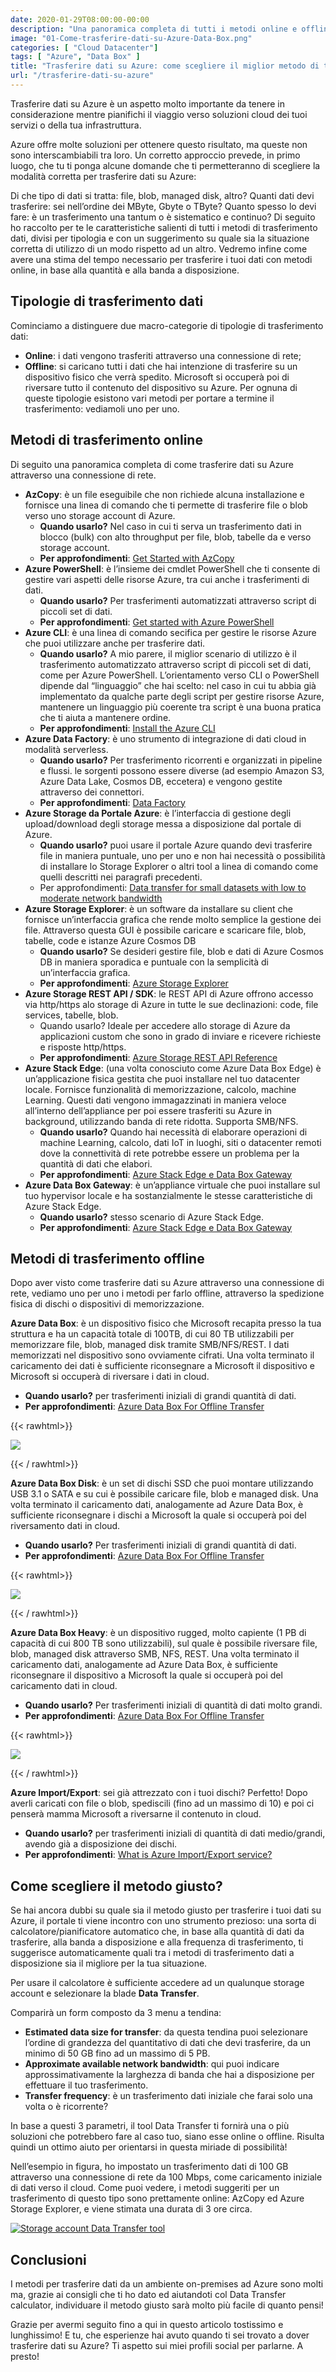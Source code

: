 ```yaml
---
date: 2020-01-29T08:00:00-00:00
description: "Una panoramica completa di tutti i metodi online e offline per trasferire dati dal tuo datacenter verso Azure nel miglior modo possibile."
image: "01-Come-trasferire-dati-su-Azure-Data-Box.png"
categories: [ "Cloud Datacenter"]
tags: [ "Azure", "Data Box" ]
title: "Trasferire dati su Azure: come scegliere il miglior metodo di trasferimento"
url: "/trasferire-dati-su-azure"
---
```

Trasferire dati su Azure è un aspetto molto importante da tenere in considerazione mentre pianifichi il viaggio verso soluzioni cloud dei tuoi servizi o della tua infrastruttura.

Azure offre molte soluzioni per ottenere questo risultato, ma queste non sono interscambiabili tra loro. Un corretto approccio prevede, in primo luogo, che tu ti ponga alcune domande che ti permetteranno di scegliere la modalità corretta per trasferire dati su Azure:

Di che tipo di dati si tratta: file, blob, managed disk, altro?
Quanti dati devi trasferire: sei nell’ordine dei MByte, Gbyte o TByte?
Quanto spesso lo devi fare: è un trasferimento una tantum o è sistematico e continuo?
Di seguito ho raccolto per te le caratteristiche salienti di tutti i metodi di trasferimento dati, divisi per tipologia e con un suggerimento su quale sia la situazione corretta di utilizzo di un modo rispetto ad un altro.
Vedremo infine come avere una stima del tempo necessario per trasferire i tuoi dati con metodi online, in base alla quantità e alla banda a disposizione.

## Tipologie di trasferimento dati
Cominciamo a distinguere due macro-categorie di tipologie di trasferimento dati:
- **Online**: i dati vengono trasferiti attraverso una connessione di rete;
- **Offline**: si caricano tutti i dati che hai intenzione di trasferire su un dispositivo fisico che verrà spedito. Microsoft si occuperà poi di riversare tutto il contenuto del dispositivo su Azure.
Per ognuna di queste tipologie esistono vari metodi per portare a termine il trasferimento: vediamoli uno per uno.

## Metodi di trasferimento online
Di seguito una panoramica completa di come trasferire dati su Azure attraverso una connessione di rete.

- **AzCopy**: è un file eseguibile che non richiede alcuna installazione e fornisce una linea di comando che ti permette di trasferire file o blob verso uno storage account di Azure.
    - **Quando usarlo?** Nel caso in cui ti serva un trasferimento dati in blocco (bulk) con alto throughput per file, blob, tabelle da e verso storage account.
    - **Per approfondimenti**: [Get Started with AzCopy](https://docs.microsoft.com/en-us/azure/storage/common/storage-use-azcopy-v10?toc=%2fazure%2fstorage%2fblobs%2ftoc.json)
- **Azure PowerShell**: è l’insieme dei cmdlet PowerShell che ti consente di gestire vari aspetti delle risorse Azure, tra cui anche i trasferimenti di dati.
    - **Quando usarlo?** Per trasferimenti automatizzati attraverso script di piccoli set di dati.
    - **Per approfondimenti**: [Get started with Azure PowerShell](https://docs.microsoft.com/en-us/powershell/azure/get-started-azureps?view=azps-3.3.0&viewFallbackFrom=azps-1.4.0)
- **Azure CLI**: è una linea di comando secifica per gestire le risorse Azure che puoi utilizzare anche per trasferire dati.
    - **Quando usarlo?** A mio parere, il miglior scenario di utilizzo è il trasferimento automatizzato attraverso script di piccoli set di dati, come per Azure PowerShell. L’orientamento verso CLI o PowerShell dipende dal “linguaggio” che hai scelto: nel caso in cui tu abbia già implementato da qualche parte degli script per gestire risorse Azure, mantenere un linguaggio più coerente tra script è una buona pratica che ti aiuta a mantenere ordine.
    - **Per approfondimenti**: [Install the Azure CLI](https://docs.microsoft.com/en-us/cli/azure/install-azure-cli?view=azure-cli-latest)
- **Azure Data Factory**: è uno strumento di integrazione di dati cloud in modalità serverless.
    - **Quando usarlo?** Per trasferimento ricorrenti e organizzati in pipeline e flussi. le sorgenti possono essere diverse (ad esempio Amazon S3, Azure Data Lake, Cosmos DB, eccetera) e vengono gestite attraverso dei connettori.
    - **Per approfondimenti**: [Data Factory](https://azure.microsoft.com/en-us/services/data-factory/)
- **Azure Storage da Portale Azure**: è l’interfaccia di gestione degli upload/download degli storage messa a disposizione dal portale di Azure.
    - **Quando usarlo?** puoi usare il portale Azure quando devi trasferire file in maniera puntuale, uno per uno e non hai necessità o possibilità di installare lo Storage Explorer o altri tool a linea di comando come quelli descritti nei paragrafi precedenti.
    - Per approfondimenti: [Data transfer for small datasets with low to moderate network bandwidth](https://docs.microsoft.com/en-us/azure/storage/common/storage-solution-small-dataset-low-moderate-network)
- **Azure Storage Explorer**: è un software da installare su client che fornisce un’interfaccia grafica che rende molto semplice la gestione dei file. Attraverso questa GUI è possibile caricare e scaricare file, blob, tabelle, code e istanze Azure Cosmos DB
    - **Quando usarlo?** Se desideri gestire file, blob e dati di Azure Cosmos DB in maniera sporadica e puntuale con la semplicità di un’interfaccia grafica.
    - **Per approfondimenti**: [Azure Storage Explorer](https://azure.microsoft.com/en-us/features/storage-explorer/)
- **Azure Storage REST API / SDK**: le REST API di Azure offrono accesso via http/https alo storage di Azure in tutte le sue declinazioni: code, file services, tabelle, blob.
    - Quando usarlo? Ideale per accedere allo storage di Azure da applicazioni custom che sono in grado di inviare e ricevere richieste e risposte http/https.
    - **Per approfondimenti**: [Azure Storage REST API Reference](https://docs.microsoft.com/en-us/rest/api/storageservices/)
- **Azure Stack Edge**: (una volta conosciuto come Azure Data Box Edge) è un’applicazione fisica gestita che puoi installare nel tuo datacenter locale. Fornisce funzionalità di memorizzazione, calcolo, machine Learning. Questi dati vengono immagazzinati in maniera veloce all’interno dell’appliance per poi essere trasferiti su Azure in background, utilizzando banda di rete ridotta. Supporta SMB/NFS.
    - **Quando usarlo?** Quando hai necessità di elaborare operazioni di machine Learning, calcolo, dati IoT in luoghi, siti o datacenter remoti dove la connettività di rete potrebbe essere un problema per la quantità di dati che elabori.
    - **Per approfondimenti**: [Azure Stack Edge e Data Box Gateway](https://azure.microsoft.com/en-us/services/databox/edge/)
- **Azure Data Box Gateway**: è un’appliance virtuale che puoi installare sul tuo hypervisor locale e ha sostanzialmente le stesse caratteristiche di Azure Stack Edge.
    - **Quando usarlo?** stesso scenario di Azure Stack Edge.
    - **Per approfondimenti**: [Azure Stack Edge e Data Box Gateway](https://azure.microsoft.com/en-us/services/databox/edge/)

## Metodi di trasferimento offline
Dopo aver visto come trasferire dati su Azure attraverso una connessione di rete, vediamo uno per uno i metodi per farlo offline, attraverso la spedizione fisica di dischi o dispositivi di memorizzazione.


**Azure Data Box**: è un dispositivo fisico che Microsoft recapita presso la tua struttura e ha un capacità totale di 100TB, di cui 80 TB utilizzabili per memorizzare file, blob, managed disk tramite SMB/NFS/REST.
I dati memorizzati nel dispositivo sono ovviamente cifrati. Una volta terminato il caricamento dei dati è sufficiente riconsegnare a Microsoft il dispositivo e Microsoft si occuperà di riversare i dati in cloud.
- **Quando usarlo?** per trasferimenti iniziali di grandi quantità di dati.
- **Per approfondimenti**: [Azure Data Box For Offline Transfer](https://azure.microsoft.com/en-us/services/databox/data/)

{{< rawhtml>}}
  <p class="tc"><img src="blog_41.png"></p>
{{< / rawhtml>}}

**Azure Data Box Disk**: è un set di dischi SSD che puoi montare utilizzando USB 3.1 o SATA e su cui è possibile caricare file, blob e managed disk. Una volta terminato il caricamento dati, analogamente ad Azure Data Box, è sufficiente riconsegnare i dischi a Microsoft la quale si occuperà poi del riversamento dati in cloud.
- **Quando usarlo?** Per trasferimenti iniziali di grandi quantità di dati.
- **Per approfondimenti**: [Azure Data Box For Offline Transfer](https://azure.microsoft.com/en-us/services/databox/data/)

{{< rawhtml>}}
  <p class="tc"><img src="blog_42.png"></p>
{{< / rawhtml>}}

**Azure Data Box Heavy**: è un dispositivo rugged, molto capiente (1 PB di capacità di cui 800 TB sono utilizzabili), sul quale è possibile riversare file, blob, managed disk attraverso SMB, NFS, REST. Una volta terminato il caricamento dati, analogamente ad Azure Data Box, è sufficiente riconsegnare il dispositivo a Microsoft la quale si occuperà poi del caricamento dati in cloud.
- **Quando usarlo?** Per trasferimenti iniziali di quantità di dati molto grandi.
- **Per approfondimenti**: [Azure Data Box For Offline Transfer](https://azure.microsoft.com/en-us/services/databox/data/)

{{< rawhtml>}}
  <p class="tc"><img src="blog_43.png"></p>
{{< / rawhtml>}}

**Azure Import/Export**: sei già attrezzato con i tuoi dischi?  Perfetto! Dopo averli caricati con file o blob, spediscili (fino ad un massimo di 10) e poi ci penserà mamma Microsoft a riversarne il contenuto in cloud. 
- **Quando usarlo?** per trasferimenti iniziali di quantità di dati medio/grandi, avendo già a disposizione dei dischi.
- **Per approfondimenti**: [What is Azure Import/Export service?](https://docs.microsoft.com/en-us/azure/storage/common/storage-import-export-service)

## Come scegliere il metodo giusto?

Se hai ancora dubbi su quale sia il metodo giusto per trasferire i tuoi dati su Azure, il portale ti viene incontro con uno strumento prezioso: una sorta di calcolatore/pianificatore automatico che, in base alla quantità di dati da trasferire, alla banda a disposizione e alla frequenza di trasferimento, ti suggerisce automaticamente quali tra i metodi di trasferimento dati a disposizione sia il migliore per la tua situazione.

Per usare il calcolatore è sufficiente accedere ad un qualunque storage account e selezionare la blade **Data Transfer**.

Comparirà un form composto da 3 menu a tendina:
- **Estimated data size for transfer**: da questa tendina puoi selezionare l’ordine di grandezza del quantitativo di dati che devi trasferire, da un minimo di 50 GB fino ad un massimo di 5 PB.
- **Approximate available network bandwidth**: qui puoi indicare approssimativamente la larghezza di banda che hai a disposizione per effettuare il tuo trasferimento.
- **Transfer frequency**: è un trasferimento dati iniziale che farai solo una volta o è ricorrente?

In base a questi 3 parametri, il tool Data Transfer ti fornirà una o più soluzioni che potrebbero fare al caso tuo, siano esse online o offline. Risulta quindi un ottimo aiuto per orientarsi in questa miriade di possibilità!

Nell’esempio in figura, ho impostato un trasferimento dati di 100 GB attraverso una connessione di rete da 100 Mbps, come caricamento iniziale di dati verso il cloud. Come puoi vedere, i metodi suggeriti per un trasferimento di questo tipo sono prettamente online: AzCopy ed Azure Storage Explorer, e viene stimata una durata di 3 ore circa.

[![Storage account Data Transfer tool](blog_44.jpg)](blog_44.jpg)

## Conclusioni
I metodi per trasferire dati da un ambiente on-premises ad Azure sono molti ma, grazie ai consigli che ti ho dato ed aiutandoti col Data Transfer calculator, individuare il metodo giusto sarà molto più facile di quanto pensi!

Grazie per avermi seguito fino a qui in questo articolo tostissimo e lunghissimo! E tu, che esperienze hai avuto quando ti sei trovato a dover trasferire dati su Azure? Ti aspetto sui miei profili social per parlarne. A presto!